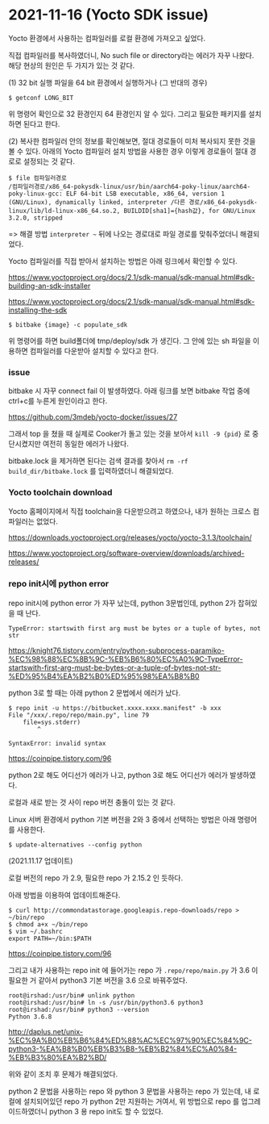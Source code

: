 # 2021-11-16 (Yocto SDK issue)

Yocto 환경에서 사용하는 컴파일러를 로컬 환경에 가져오고 싶었다.

직접 컴파일러를 복사하였더니, No such file or directory라는 에러가 자꾸 나왔다. 해당 현상의 원인은 두 가지가 있는 것 같다.

(1) 32 bit 실행 파일을 64 bit 환경에서 실행하거나 (그 반대의 경우)

```shell
$ getconf LONG_BIT
```

위 명령어 확인으로 32 환경인지 64 환경인지 알 수 있다. 그리고 필요한 패키지를 설치하면 된다고 한다.

(2) 복사한 컴파일러 안의 정보를 확인해보면, 절대 경로들이 미처 복사되지 못한 것을 볼 수 있다. 아래의 Yocto 컴파일러 설치 방법을 사용한 경우 이렇게 경로들이 절대 경로로 설정되는 것 같다.

```shell
$ file 컴파일러경로
/컴파일러경로/x86_64-pokysdk-linux/usr/bin/aarch64-poky-linux/aarch64-poky-linux-gcc: ELF 64-bit LSB executable, x86_64, version 1 (GNU/Linux), dynamically linked, interpreter /다른 경로/x86_64-pokysdk-linux/lib/ld-linux-x86_64.so.2, BUILDID[sha1]={hash값}, for GNU/Linux 3.2.0, stripped
```

=> 해결 방법 `interpreter ~` 뒤에 나오는 경로대로 파일 경로를 맞춰주었더니 해결되었다.



Yocto 컴파일러를 직접 받아서 설치하는 방법은 아래 링크에서 확인할 수 있다.

https://www.yoctoproject.org/docs/2.1/sdk-manual/sdk-manual.html#sdk-building-an-sdk-installer

https://www.yoctoproject.org/docs/2.1/sdk-manual/sdk-manual.html#sdk-installing-the-sdk

```shell
$ bitbake {image} -c populate_sdk
```

위 명령어를 하면 build폴더에 tmp/deploy/sdk 가 생긴다. 그 안에 있는 sh 파일을 이용하면 컴파일러를 다운받아 설치할 수 있다고 한다.



### issue

bitbake 시 자꾸 connect fail 이 발생하였다. 아래 링크를 보면 bitbake 작업 중에 ctrl+c를 누른게 원인이라고 한다.

https://github.com/3mdeb/yocto-docker/issues/27

그래서 top 을 쳤을 때 실제로 Cooker가 돌고 있는 것을 보아서 `kill -9 {pid}` 로 중단시켰지만 여전히 동일한 에러가 나왔다.

bitbake.lock 을 제거하면 된다는 검색 결과를 찾아서 `rm -rf build_dir/bitbake.lock` 를 입력하였더니 해결되었다.



### Yocto toolchain download

Yocto 홈페이지에서 직접 toolchain을 다운받으려고 하였으나, 내가 원하는 크로스 컴파일러는 없었다.

https://downloads.yoctoproject.org/releases/yocto/yocto-3.1.3/toolchain/

https://www.yoctoproject.org/software-overview/downloads/archived-releases/



### repo init시에 python error

repo init시에 python error 가 자꾸 났는데, python 3문법인데, python 2가 잡혀있을 때 난다.

```shell
TypeError: startswith first arg must be bytes or a tuple of bytes, not str
```

https://knight76.tistory.com/entry/python-subprocess-paramiko-%EC%98%88%EC%8B%9C-%EB%B6%80%EC%A0%9C-TypeError-startswith-first-arg-must-be-bytes-or-a-tuple-of-bytes-not-str-%ED%95%B4%EA%B2%B0%ED%95%98%EA%B8%B0

python 3로 할 때는 아래 python 2 문법에서 에러가 났다.

```shell
$ repo init -u https://bitbucket.xxxx.xxxx.manifest" -b xxx
File "/xxx/.repo/repo/main.py", line 79
    file=sys.stderr)
        ^

SyntaxError: invalid syntax
```

https://coinpipe.tistory.com/96

python 2로 해도 어디선가 에러가 나고, python 3로 해도 어디선가 에러가 발생하였다.



로컬과 새로 받는 것 사이 repo 버전 충돌이 있는 것 같다.

Linux 서버 환경에서 python 기본 버전을 2와 3 중에서 선택하는 방법은 아래 명령어를 사용한다.

```shell
$ update-alternatives --config python
```



(2021.11.17 업데이트)

로컬 버전의 repo 가 2.9, 필요한 repo 가 2.15.2 인 듯하다.

아래 방법을 이용하여 업데이트해준다.

```shell
$ curl http://commondatastorage.googleapis.repo-downloads/repo > ~/bin/repo
$ chmod a+x ~/bin/repo
$ vim ~/.bashrc
export PATH=~/bin:$PATH
```

https://coinpipe.tistory.com/96

그리고 내가 사용하는 repo init 에 들어가는 repo 가 `.repo/repo/main.py` 가 3.6 이 필요한 거 같아서 python3 기본 버전을 3.6 으로 바꿔주었다.

```shell
root@irshad:/usr/bin# unlink python
root@irshad:/usr/bin# ln -s /usr/bin/python3.6 python3
root@irshad:/usr/bin# python3 --version
Python 3.6.8
```

http://daplus.net/unix-%EC%9A%B0%EB%B6%84%ED%88%AC%EC%97%90%EC%84%9C-python3-%EA%B8%B0%EB%B3%B8-%EB%B2%84%EC%A0%84-%EB%B3%80%EA%B2%BD/

위와 같이 조치 후 문제가 해결되었다.

python 2 문법을 사용하는 repo 와 python 3 문법을 사용하는 repo 가 있는데, 내 로컬에 설치되어있던 repo 가 python 2만 지원하는 거여서, 위 방법으로 repo 를 업그레이드하였더니 python 3 용 repo init도 할 수 있었다.

